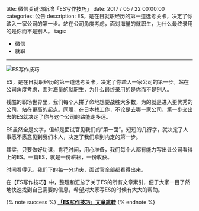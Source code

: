 title: 微信关键词新增「ES写作技巧」
date: 2017 / 05 / 22 00:00:00
categories: 公告
description: ES，是在日就职经历的第一道选考关卡，决定了你踏入一家公司的第一步。站在公司角度考虑，面对海量的就职生，为什么最终录用的是你而不是别人。
tags:
- 微信
- 就职

---

![ES写作技巧](http://wx3.sinaimg.cn/mw690/a9a40e85gy1fhh3tr81kuj20p00dw77f.jpg)

ES，是在日就职经历的第一道选考关卡，决定了你踏入一家公司的第一步。站在公司角度考虑，面对海量的就职生，为什么最终录用的是你而不是别人。

残酷的职场世界里，我们每个人拼了命地想要战胜大多数，为的就是进入更优秀的公司，站在更高的起点。同理，在日本找工作，不论是去哪一家公司，第一步交出去的ES就决定了你与这个公司的路能走多远。

ES虽然全是文字，但却是面试官见我们的“第一面”。短短的几行字，就决定了人事愿不愿意见到我们本人，决定了我们拿到内定的第一步。

其实，只要做好功课，肯花时间，用心准备，我们每个人都有能力写出让公司看得上的ES。一篇ES，就是一份耕耘，一份收获。

时间看得见。我们下的每一分功夫，面试官全部都看得出来。

在【ES写作技巧】中，整理和汇总了关于ES的所有文章索引，便于大家一目了然地快速找到自己需要的信息，希望对大家写ES的时候有大大的帮助。

{% note success %} 
[**「ES写作技巧」文章跳转**](https://mp.weixin.qq.com/s?__biz=MjM5MjU4MDcwMA==&mid=2650874530&idx=2&sn=e2e642839983393ccc10f65692883ea8&chksm=bd5197918a261e8797a92c85c68548f4e68ce2bfd631b14d87f12e6ee61bbae3c90888bfa3e4#rd)
{% endnote %}